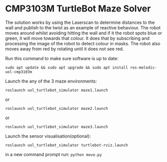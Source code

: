 # CMP3103M TurtleBot Maze Solver

The solution works by using the Laserscan to determine distances to the wall and publish to the twist as an example of reactive behaviour. The robot moves around whilst avoiding hitting the wall and if it the robot spots blue or green, it will move towards that colour. It does that by subscribing and processing the image of the robot to detect colour in masks. The robot also moves away from red by rotating until it does not see red.


Run this command to make sure software is up to date:

`sudo apt update && sudo apt upgrade && sudo apt install ros-melodic-uol-cmp3103m`

Launch the any of the 3 maze environments:

`roslaunch uol_turtlebot_simulator maze1.launch`

or

`roslaunch uol_turtlebot_simulator maze2.launch`

or

`roslaunch uol_turtlebot_simulator maze3.launch`

Launch the sensor visualisation(optional):

```roslaunch uol_turtlebot_simulator turtlebot-rviz.launch```

in a new command prompt run:
`python move.py`
